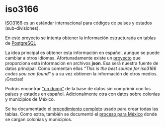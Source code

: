 # iso3166

[ISO3166](https://es.wikipedia.org/wiki/ISO_3166) es un estándar internacional para códigos de paises y estados (sub-divisiones).

En este proyecto se intenta obtener la información estructurada en tablas de [PostgreSQL](https://www.postgresql.org/)

La idea principal es obtener esta información en español, aunque se puede cambiar a otros idiomas. Afortunadamente existe un
[proyecto](https://github.com/esosedi/3166) que proporciona esta información en archivos **json**. Esa será nuestra fuente de datos
principal. Como comentan ellos *"This is the best source for iso3166 codes you can found"* y a su vez obtienen la información
de otros medios. ¡Gracias!

Podrás encontrar ["un dump"]() de la base de datos sin comprimir con los paises y estados en español. Adicionalmente otra con
datos sobre colonias y municipios de México.

Se ha documentado el [procedimiento completo](Procedimiento.md) usado para crear todas las tablas. Como extra, también se documentó el 
[proceso para México](Mexico.md) donde se cargan colonias y municipios.

